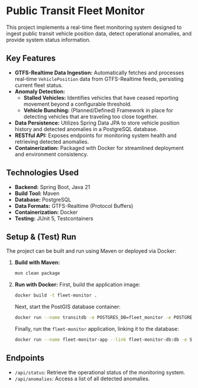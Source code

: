 # Public Transit Fleet Monitor

This project implements a real-time fleet monitoring system designed to ingest public transit vehicle position data, detect operational anomalies, and provide system status information.

## Key Features

*   **GTFS-Realtime Data Ingestion:** Automatically fetches and processes real-time `VehiclePosition` data from GTFS-Realtime feeds, persisting current fleet status.
*   **Anomaly Detection:**
    *   **Stalled Vehicles:** Identifies vehicles that have ceased reporting movement beyond a configurable threshold.
    *   **Vehicle Bunching:** (Planned/Defined) Framework in place for detecting vehicles that are traveling too close together.
*   **Data Persistence:** Utilizes Spring Data JPA to store vehicle position history and detected anomalies in a PostgreSQL database.
*   **RESTful API:** Exposes endpoints for monitoring system health and retrieving detected anomalies.
*   **Containerization:** Packaged with Docker for streamlined deployment and environment consistency.

## Technologies Used

*   **Backend:** Spring Boot, Java 21
*   **Build Tool:** Maven
*   **Database:** PostgreSQL
*   **Data Formats:** GTFS-Realtime (Protocol Buffers)
*   **Containerization:** Docker
*   **Testing:** JUnit 5, Testcontainers

## Setup & (Test) Run

The project can be built and run using Maven or deployed via Docker:

1.  **Build with Maven:**
    ```bash
    mvn clean package
    ```
2.  **Run with Docker:**
    First, build the application image:
    ```bash
    docker build -t fleet-monitor .
    ```
    Next, start the PostGIS database container:
    ```bash
    docker run --name transitdb -e POSTGRES_DB=fleet_monitor -e POSTGRES_USER=postgres -e POSTGRES_PASSWORD=mysecretpassword -p 5432:5432 -d postgis/postgis:latest
    ```
    Finally, run the `fleet-monitor` application, linking it to the database:
    ```bash
    docker run --name fleet-monitor-app --link fleet-monitor-db:db -e SPRING_DATASOURCE_URL="jdbc:postgresql://db:5432/fleet_monitor" -e SPRING_DATASOURCE_USERNAME="fm_user" -e SPRING_DATASOURCE_PASSWORD="mysecretpassword" -p 8080:8080 -d fleet-monitor
    ```

## Endpoints

*   `/api/status`: Retrieve the operational status of the monitoring system.
*   `/api/anomalies`: Access a list of all detected anomalies.
